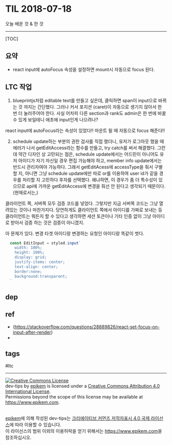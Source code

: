 # TIL 2018-07-18

오늘 배운 것 & 한 것

--------------------------

[TOC]
## 요약
- react input에 autoFocus 속성을 설정하면 mount시 자동으로 focus 된다.


## LTC 작업
1. blueprintjs처럼 editable text를 만들고 싶은데, 클릭하면 span이 input으로 바뀌는 것 까지는 간단했다. 그러나 커서 포지션 (caret)이 자동으로 생기지 않아서 한 번 더 눌러주어야 한다. 사실 어차피 다른 section과 rank도 admin은 한 번에 바꿀 수 있게 보일테니 애초에 input인게 나으려나?

react input에 autoFocus라는 속성이 있었다!! 마운트 될 때 자동으로 focus 해준다!!

2. schedule update하는 부분의 권한 검사를 직접 했더니, 유저가 로그아웃 했을 때 에러가 나서 getEditAccess라는 함수를 만들고, try catch를 써서 해결했다. 그런데 약간 디자인 상 고민되는 점은, schedule update에서는 어드민이 아니어도 유저 아이디가 자기 자신일 경우 편집 가능해야 하고, member info update에서는 반드시 관리자여야 가능하다. 그래서 getEditAcess에 accessType을 줘서 구별할 지, 아니면 그냥 schedule update에만 따로 or를 이용하여 user id가 같을 경우를 처리할 지 고민하다 후자를 선택했다. 왜냐하면, 이 경우가 좀 더 특수성이 있으므로 api에 가까운 getEditAccess에 변경을 줘선 안 된다고 생각되기 때문이다. (현재로서는,)

클라이언트 쪽, 서버쪽 모두 검증 코드를 넣었다. 그렇지만 지금 서버쪽 코드는 그냥 열려있는 것이나 마찬가지다. 당연하게도 클라이언트 쪽에서 아이디를 가짜로 보내는 등 클라이언트는 뭐든지 할 수 있다고 생각하면 세션 토큰이나 기타 인증 없이 그냥 아이디로 받아서 검증 하는 것은 검증이 아니겠지. 

아 문제가 있다. 변경 타겟 아이디랑 변경하는 요청인 아이디랑 똑같이 썻다. 


```js
  const EditInput = styled.input`
    width: 100%;
    height: 100%;
    display: grid;
    justify-items: center;
    text-align: center;
    border:none;
    background:transparent;
  `
```
## dep

## ref
- (https://stackoverflow.com/questions/28889826/react-set-focus-on-input-after-render)
- 

## tags
  #ltc



--------------------------


<!-- license start -->

<a rel="license" href="http://creativecommons.org/licenses/by/4.0/"><img alt="Creative Commons License" style="border-width:0" src="https://i.creativecommons.org/l/by/4.0/88x31.png" /></a>
<br /><span xmlns:dct="http://purl.org/dc/terms/" property="dct:title">dev-tips</span> by <a xmlns:cc="http://creativecommons.org/ns#" href="https://www.github.com/epikem/dev-tips" property="cc:attributionName" rel="cc:attributionURL">epikem</a> is licensed under a <a rel="license" href="http://creativecommons.org/licenses/by/4.0/">Creative Commons Attribution 4.0 International License</a>.<br />Permissions beyond the scope of this license may be available at <a xmlns:cc="http://creativecommons.org/ns#" href="https://www.epikem.com" rel="cc:morePermissions">https://www.epikem.com</a>.

<br /><a xmlns:cc="http://creativecommons.org/ns#" href="https://www.github.com/epikem/dev-tips" property="cc:attributionName" rel="cc:attributionURL">epikem</a>에 의해 작성된 <span xmlns:dct="http://purl.org/dc/terms/" property="dct:title">dev-tips</span>는 <a rel="license" href="http://creativecommons.org/licenses/by/4.0/">크리에이티브 커먼즈 저작자표시 4.0 국제 라이선스</a>에 따라 이용할 수 있습니다.<br />이 라이선스의 범위 이외의 이용허락을 얻기 위해서는 <a xmlns:cc="http://creativecommons.org/ns#" href="https://www.epikem.com" rel="cc:morePermissions">https://www.epikem.com</a>을 참조하십시오.

<!-- license end -->